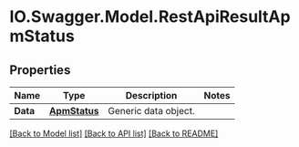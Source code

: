 # IO.Swagger.Model.RestApiResultApmStatus
## Properties

Name | Type | Description | Notes
------------ | ------------- | ------------- | -------------
**Data** | [**ApmStatus**](ApmStatus.md) | Generic data object. | 

[[Back to Model list]](../README.md#documentation-for-models) [[Back to API list]](../README.md#documentation-for-api-endpoints) [[Back to README]](../README.md)


